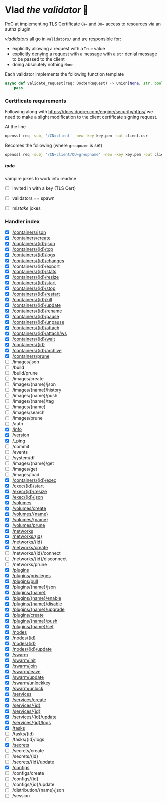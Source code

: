# Vlad *the validator* 🧛

PoC at implementing TLS Certificate `CN=` and `OU=` access to resources via an authz plugin


*vladidators* all go in `validators/` and are responsible for:

- explicitly allowing a request with a `True` value
- explicitly denying a request with a message with a `str` denial message to be passed to the client
- doing absolutely nothing `None`


Each validator implements the following function template
```python
async def validate_request(req: DockerRequest) -> Union[None, str, bool]:
    pass
```


### Certificate requirements

Following along with <https://docs.docker.com/engine/security/https/> we need to make a slight modification to the client certificate signing request.

At the line
```bash
openssl req -subj '/CN=client' -new -key key.pem -out client.csr
```

Becomes the following (where `groupname` is set)

```bash
openssl req -subj '/CN=client/OU=groupname' -new -key key.pem -out client.csr
```


##### todo
vampire jokes to work into readme

- [ ] invited in with a key (TLS Cert)
- [ ] validators == spawn
- [ ] mi*stake* jokes


### Handler index

- [x] [/containers/json](vlad/validators/containers.py)
- [x] [/containers/create](vlad/validators/containers.py)
- [x] [/containers/{id}/json](vlad/validators/containers.py)
- [x] [/containers/{id}/top](vlad/validators/containers.py)
- [x] [/containers/{id}/logs](vlad/validators/containers.py)
- [x] [/containers/{id}/changes](vlad/validators/containers.py)
- [x] [/containers/{id}/export](vlad/validators/containers.py)
- [x] [/containers/{id}/stats](vlad/validators/containers.py)
- [x] [/containers/{id}/resize](vlad/validators/containers.py)
- [x] [/containers/{id}/start](vlad/validators/containers.py)
- [x] [/containers/{id}/stop](vlad/validators/containers.py)
- [x] [/containers/{id}/restart](vlad/validators/containers.py)
- [x] [/containers/{id}/kill](vlad/validators/containers.py)
- [x] [/containers/{id}/update](vlad/validators/containers.py)
- [x] [/containers/{id}/rename](vlad/validators/containers.py)
- [x] [/containers/{id}/pause](vlad/validators/containers.py)
- [x] [/containers/{id}/unpause](vlad/validators/containers.py)
- [x] [/containers/{id}/attach](vlad/validators/containers.py)
- [x] [/containers/{id}/attach/ws](vlad/validators/containers.py)
- [x] [/containers/{id}/wait](vlad/validators/containers.py)
- [x] [/containers/{id}](vlad/validators/containers.py)
- [x] [/containers/{id}/archive](vlad/validators/containers.py)
- [x] [/containers/prune](vlad/validators/containers.py)
- [ ] /images/json
- [ ] /build
- [ ] /build/prune
- [ ] /images/create
- [ ] /images/{name}/json
- [ ] /images/{name}/history
- [ ] /images/{name}/push
- [ ] /images/{name}/tag
- [ ] /images/{name}
- [ ] /images/search
- [ ] /images/prune
- [ ] /auth
- [x] [/info](vlad/validators/info.py)
- [x] [/version](vlad/validators/version.py)
- [x] [/_ping](vlad/validators/ping.py)
- [ ] /commit
- [ ] /events
- [ ] /system/df
- [ ] /images/{name}/get
- [ ] /images/get
- [ ] /images/load
- [x] [/containers/{id}/exec](vlad/validators/containers.py)
- [x] [/exec/{id}/start](vlad/validators/exec.py)
- [x] [/exec/{id}/resize](vlad/validators/exec.py)
- [x] [/exec/{id}/json](vlad/validators/exec.py)
- [x] [/volumes](vlad/validators/volumes.py)
- [x] [/volumes/create](vlad/validators/volumes_create.py)
- [x] [/volumes/{name}](vlad/validators/volumes_OU_delete.py)
- [x] [/volumes/{name}](vlad/validators/volumes_OU_get.py)
- [x] [/volumes/prune](vlad/validators/volumes_prune.py)
- [x] [/networks](vlad/validators/networks.py)
- [x] [/networks/{id}](vlad/validators/networks_OU_get.py)
- [x] [/networks/{id}](vlad/validators/networks_OU_delete.py)
- [x] [/networks/create](vlad/validators/networks_create.py)
- [ ] /networks/{id}/connect
- [ ] /networks/{id}/disconnect
- [ ] /networks/prune
- [x] [/plugins](vlad/validators/plugins.py)
- [x] [/plugins/privileges](vlad/validators/plugins.py)
- [x] [/plugins/pull](vlad/validators/plugins.py)
- [x] [/plugins/{name}/json](vlad/validators/plugins.py)
- [x] [/plugins/{name}](vlad/validators/plugins.py)
- [x] [/plugins/{name}/enable](vlad/validators/plugins.py)
- [x] [/plugins/{name}/disable](vlad/validators/plugins.py)
- [x] [/plugins/{name}/upgrade](vlad/validators/plugins.py)
- [x] [/plugins/create](vlad/validators/plugins.py)
- [x] [/plugins/{name}/push](vlad/validators/plugins.py)
- [x] [/plugins/{name}/set](vlad/validators/plugins.py)
- [x] [/nodes](vlad/validators/nodes.py)
- [x] [/nodes/{id}](vlad/validators/nodes_get.py)
- [x] [/nodes/{id}](vlad/validators/nodes_delete.py)
- [x] [/nodes/{id}/update](vlad/validators/nodes_update.py)
- [x] [/swarm](vlad/validators/swarm.py)
- [x] [/swarm/init](vlad/validators/swarm.py)
- [x] [/swarm/join](vlad/validators/swarm.py)
- [x] [/swarm/leave](vlad/validators/swarm.py)
- [x] [/swarm/update](vlad/validators/swarm.py)
- [x] [/swarm/unlockkey](vlad/validators/swarm.py)
- [x] [/swarm/unlock](vlad/validators/swarm.py)
- [x] [/services](vlad/validators/services.py)
- [x] [/services/create](vlad/validators/services_create.py)
- [x] [/services/{id}](vlad/validators/services_OU_delete.py)
- [x] [/services/{id}](vlad/validators/services_OU_get.py)
- [x] [/services/{id}/update](vlad/validators/services_OU_update.py)
- [x] [/services/{id}/logs](vlad/validators/services_OU_logs.py)
- [x] [/tasks](vlad/validators/tasks.py)
- [ ] /tasks/{id}
- [ ] /tasks/{id}/logs
- [x] [/secrets](vlad/validators/secrets.py)
- [ ] /secrets/create
- [ ] /secrets/{id}
- [ ] /secrets/{id}/update
- [x] [/configs](vlad/validators/configs.py)
- [ ] /configs/create
- [ ] /configs/{id}
- [ ] /configs/{id}/update
- [ ] /distribution/{name}/json
- [ ] /session
